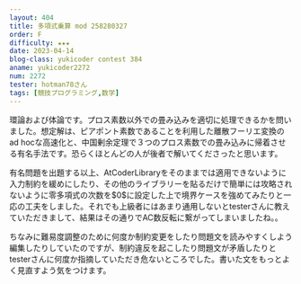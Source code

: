 ```yaml
---
layout: 404
title: 多項式乗算 mod 258280327
order: F
difficulty: ★★★
date: 2023-04-14
blog-class: yukicoder contest 384
aname: yukicoder2272
num: 2272
tester: hotman78さん
tags: [競技プログラミング,数学]
---
```


<p>
環論および体論です。プロス素数以外での畳み込みを適切に処理できるかを問いました。想定解は、ピアポント素数であることを利用した離散フーリエ変換のad hocな高速化と、中国剰余定理で３つのプロス素数での畳み込みに帰着させる有名手法です。恐らくほとんどの人が後者で解いてくださったと思います。
</p>
<p>
有名問題を出題する以上、AtCoderLibraryをそのままでは適用できないように入力制約を緩めにしたり、その他のライブラリーを貼るだけで簡単には攻略されないように零多項式の次数を$0$に設定した上で境界ケースを強めてみたりと一応の工夫をしました。それでも上級者にはあまり通用しないとtesterさんに教えていただきまして、結果はその通りでAC数反転に繋がってしまいましたね。。
</p>
<p>
ちなみに難易度調整のために何度か制約変更をしたり問題文を読みやすくしよう編集したりしていたのですが、制約違反を起こしたり問題文が矛盾したりとtesterさんに何度か指摘していただき危ないところでした。書いた文をもっとよく見直すよう気をつけます。
</p>
